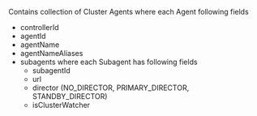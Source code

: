 Contains collection of Cluster Agents where each Agent following fields
* controllerId
* agentId
* agentName
* agentNameAliases
* subagents where each Subagent has following fields
	* subagentId
	* url
	* director (NO_DIRECTOR, PRIMARY_DIRECTOR, STANDBY_DIRECTOR)
	* isClusterWatcher